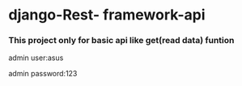 # django-Rest- framework-api
<h3>This project only for basic api like get(read data) funtion</h3>

<p>admin user:asus</p>
<p>admin password:123</p>
